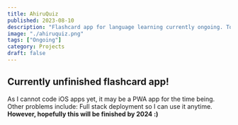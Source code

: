 ```yaml
---
title: AhiruQuiz
published: 2023-08-10
description: "Flashcard app for language learning currently ongoing. To be done in MERN stack"
image: "./ahiruquiz.png"
tags: ["Ongoing"]
category: Projects
draft: false
---
```


## Currently unfinished flashcard app!

As I cannot code iOS apps yet, it may be a PWA app for the time being. Other problems include: Full stack deployment so I can use it anytime. **However, hopefully this will be finished by 2024 :)** 
